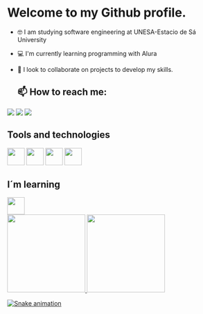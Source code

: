 # Welcome to my Github profile.

- 🤓 I am studying software engineering at UNESA-Estacio de Sá University
- 💻 I'm currently learning programming with Alura
- 🤝 I look to collaborate on projects to develop my skills.

  ## 📫 How to reach me:
<div>
<a href="https://instagram.com/arthurcarvalho___" target="_blank"><img loading="lazy" src="https://img.shields.io/badge/-Instagram-%23E4405F?style=for-the-badge&logo=instagram&logoColor=white" target="_blank"></a>
  <a href = "arthurcarvalhopsc@gmail.com"><img loading="lazy" src="https://img.shields.io/badge/Gmail-D14836?style=for-the-badge&logo=gmail&logoColor=white" target="_blank"></a>
<a href="https://www.linkedin.com/in/arthur-carvalho-6355852b0" target="_blank"><img loading="lazy" src="https://img.shields.io/badge/-LinkedIn-%230077B5?style=for-the-badge&logo=linkedin&logoColor=white" target="_blank"></a> 
</div>

## Tools and technologies
<img loading="lazy" src="https://cdn.jsdelivr.net/gh/devicons/devicon/icons/git/git-original.svg" width="40" height="40"/>
<img loading="lazy" src="https://cdn.jsdelivr.net/gh/devicons/devicon@latest/icons/html5/html5-original.svg" width="40" height="40"/>
<img loading="lazy" src="https://cdn.jsdelivr.net/gh/devicons/devicon@latest/icons/css3/css3-original.svg" width="40" height="40"/>
<img loading="lazy" src="https://cdn.jsdelivr.net/gh/devicons/devicon@latest/icons/javascript/javascript-original.svg" width="40" height="40"/>

## I´m learning
<img loading="lazy" src="https://cdn.jsdelivr.net/gh/devicons/devicon/icons/java/java-original.svg" width="40" height="40"/>

<div>
<a href="https://https://github.com/ArthurCarvalhodev">
<img loading="lazy" height="180em" src="https://github-readme-stats.vercel.app/api/top-langs/?ArthurCarvalhodev&layout=compact&langs_count=7&theme=dracula"/>
<img loading="lazy" height="180em" src="https://github-readme-stats.vercel.app/api?ArthurCarvalhodev&show_icons=true&theme=dracula&include_all_commits=true&count_private=true"/>
</div>

![Snake animation](https://github.com/ArthurCarvalhodev/ArthurCarvalhodev/blob/output/github-contribution-grid-snake.svg)
